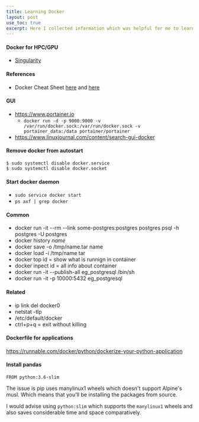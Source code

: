```yaml
---
title: Learning Docker 
layout: post
use_toc: true
excerpt: Here I collected information which was helpful for me to learn about docker
---
```


#### Docker for HPC/GPU
  - [Singularity](https://sylabs.io/guides/3.7/user-guide/)

#### References
  - Docker Cheat Sheet [here](https://github.com/eon01/DockerCheatSheet) and [here](https://dockercheatsheet.painlessdocker.com/)

#### GUI
- https://www.portainer.io
  - `docker run -d -p 9000:9000 -v /var/run/docker.sock:/var/run/docker.sock -v portainer_data:/data portainer/portainer`
- https://www.linuxjournal.com/content/search-gui-docker

#### Remove docker from autostart
```linux 
$ sudo systemctl disable docker.service
$ sudo systemctl disable docker.socket
```
#### Start docker daemon
- `sudo service docker start`  
- `ps axf | grep docker`

#### Common
- docker run -it --rm --link some-postgres:postgres postgres psql -h postgres -U postgres  
- docker history _name_  
- docker save -o /tmp/name.tar name  
- docker load -i /tmp/name tar  
- docker top id = show what is runnign in container  
- docker inpect id = all info about container  
- docker run -it --publish-all eg_postgresql /bin/sh   
- docker run -it -p 10000:5432 eg_postgresql   

#### Related
- ip link del docker0  
- netstat -tlp
- /etc/default/docker
- ctrl+p+q = exit without killing

#### Dockerfile for applications 
https://runnable.com/docker/python/dockerize-your-python-application

#### Install pandas 
```
FROM python:3.6-slim
```
The issue is pip uses manylinux1 wheels which doesn't support Alpine's musl.
Which means that you'll be installing the packages from source.

I would advise using `python:slim` which supports the `manylinux1` wheels
and also saves considerable time and space comparatively.
